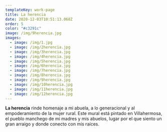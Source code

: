 ```yaml
---
templateKey: work-page
title: La herencia
date: 2020-12-03T10:51:13.068Z
order: 5
color: "#c3291c"
image: /img/9herencia.jpg
images:
  - image: /img/1.jpg
  - image: /img/2herencia.jpg
  - image: /img/3herencia.jpg
  - image: /img/4herencia.jpg
  - image: /img/5herencia.jpg
  - image: /img/6herencia.jpg
  - image: /img/7herencia.jpg
  - image: /img/8herencia.jpg
  - image: /img/9herencia.jpg
  - image: /img/10herencia.jpg
  - image: /img/11herencia.jpg
  - image: /img/12herencia.jpg
---
```

**La herencia** rinde homenaje a mi abuela, a lo generacional y al empoderamiento de la mujer rural. Este mural está pintado en Villahermosa, el pueblo manchego de mi madres y mis abuelos, lugar por el que siento un gran arraigo y donde conecto con mis raíces.